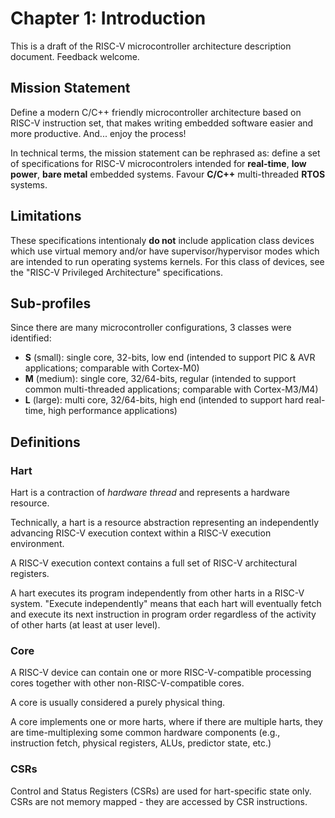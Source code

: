 # Chapter 1: Introduction

This is a draft of the RISC-V microcontroller architecture description document. Feedback welcome. 

## Mission Statement

Define a modern C/C++ friendly microcontroller architecture based on RISC-V instruction set, that makes writing embedded software easier and more productive. And... enjoy the process!

In technical terms, the mission statement can be rephrased as: define a set of specifications for RISC-V microcontrolers intended for **real-time**, **low power**, **bare metal** embedded systems. Favour **C/C++** multi-threaded **RTOS** systems.

## Limitations

These specifications intentionaly **do not** include application class devices which use virtual memory and/or have supervisor/hypervisor modes which are intended to run operating systems kernels. For this class of devices, see the "RISC-V Privileged Architecture" specifications.

## Sub-profiles

Since there are many microcontroller configurations, 3 classes were identified:

- **S** (small): single core, 32-bits, low end (intended to support PIC & AVR applications; comparable with Cortex-M0)
- **M** (medium): single core, 32/64-bits, regular (intended to support common multi-threaded applications; comparable with Cortex-M3/M4)
- **L** (large): multi core, 32/64-bits, high end (intended to support hard real-time, high performance applications)

## Definitions

### Hart

Hart is a contraction of _hardware thread_ and represents a hardware resource. 

Technically, a hart is a resource abstraction representing an independently advancing RISC-V execution context within a RISC-V execution environment. 

A RISC-V execution context contains a full set of RISC-V architectural registers.

A hart executes its program independently from other harts in a RISC-V system. "Execute independently" means that each hart will 
eventually fetch and execute its next instruction in program order regardless of the activity of other harts (at least at user level). 

### Core

A RISC-V device can contain one or more RISC-V-compatible processing cores together with other non-RISC-V-compatible cores.

A core is usually considered a purely physical thing.

A core implements one or more harts, where if there are multiple harts, they are time-multiplexing some common hardware components (e.g., instruction fetch, physical registers, ALUs, predictor state, etc.)

### CSRs

Control and Status Registers (CSRs) are used for hart-specific state only. CSRs are not memory mapped - they are accessed by CSR instructions.


